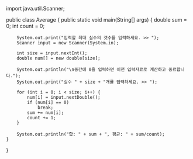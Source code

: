 import java.util.Scanner;

public class Average {
	public static void main(String[] args) {
		double sum = 0;
		int count = 0;
				
		System.out.print("입력할 최대 실수의 갯수를 입력하세요. >> ");
		Scanner input = new Scanner(System.in);

		int size = input.nextInt();
		double num[] = new double[size];

		System.out.println("\n중간에 0을 입력하면 이전 입력자료로 계산하고 종료합니다.");
		System.out.print("실수 " + size + "개를 입력하세요. >> ");

		for (int i = 0; i < size; i++) {
			num[i] = input.nextDouble();
			if (num[i] == 0)
				break;
			sum += num[i];
			count += 1;
		}

		System.out.println("합: " + sum + ", 평균: " + sum/count);
	}
}
